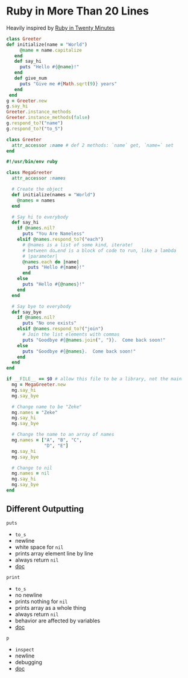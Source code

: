 # Ruby in More Than 20 Lines

Heavily inspired by [Ruby in Twenty Minutes](https://www.ruby-lang.org/en/documentation/quickstart/)

```ruby
class Greeter
def initialize(name = "World")
     @name = name.capitalize
   end
   def say_hi
     puts "Hello #{@name}!"
   end
   def give_num
     puts "Give me #{Math.sqrt(9)} years"
   end
 end
g = Greeter.new
g.say_hi
Greeter.instance_methods
Greeter.instance_methods(false)
g.respond_to?("name")
g.respond_to?("to_S")

class Greeter
  attr_accessor :name # def 2 methods: `name` get, `name=` set
end
```

```ruby
#!/usr/bin/env ruby

class MegaGreeter
  attr_accessor :names

  # Create the object
  def initialize(names = "World")
    @names = names
  end

  # Say hi to everybody
  def say_hi
    if @names.nil?
      puts "You Are Nameless"
    elsif @names.respond_to?("each")
      # @names is a list of some kind, iterate!
      # between do…end is a block of code to run, like a lambda
      # |parameter|
      @names.each do |name|
        puts "Hello #{name}!"
      end
    else
      puts "Hello #{@names}!"
    end
  end

  # Say bye to everybody
  def say_bye
    if @names.nil?
      puts "No one exists"
    elsif @names.respond_to?("join")
      # Join the list elements with commas
      puts "Goodbye #{@names.join(", ")}.  Come back soon!"
    else
      puts "Goodbye #{@names}.  Come back soon!"
    end
  end
end

if __FILE__ == $0 # allow this file to be a library, not the main
  mg = MegaGreeter.new
  mg.say_hi
  mg.say_bye

  # Change name to be "Zeke"
  mg.names = "Zeke"
  mg.say_hi
  mg.say_bye

  # Change the name to an array of names
  mg.names = ["A", "B", "C",
              "D", "E"]
  mg.say_hi
  mg.say_bye

  # Change to nil
  mg.names = nil
  mg.say_hi
  mg.say_bye
end
```

## Different Outputting

`puts`

* `to_s`
* newline
* white space for `nil`
* prints array element line by line
* always return `nil`
* [doc](https://ruby-doc.org/core-2.6.3/IO.html#method-i-puts)

`print`

* `to_s`
* no newline
* prints nothing for `nil`
* prints array as a whole thing
* always return `nil`
* behavior are affected by variables
* [doc](https://ruby-doc.org/core-2.6.3/Kernel.html#method-i-print)

`p`

* `inspect`
* newline
* debugging
* [doc](https://ruby-doc.org/core-2.6.3/Kernel.html#method-i-p)
